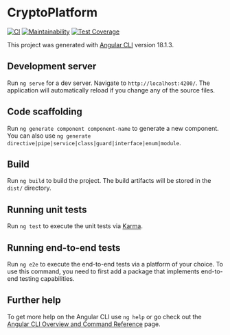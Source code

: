 # CryptoPlatform

[![CI](https://github.com/denivladislav/crypto-platform/actions/workflows/CI.yml/badge.svg)](https://github.com/denivladislav/crypto-platform/actions/workflows/CI.yml/badge.svg)
[![Maintainability](https://api.codeclimate.com/v1/badges/a7e2c9040819c4047121/maintainability)](https://codeclimate.com/github/denivladislav/crypto-platform/maintainability)
[![Test Coverage](https://api.codeclimate.com/v1/badges/a7e2c9040819c4047121/test_coverage)](https://codeclimate.com/github/denivladislav/crypto-platform/test_coverage)

This project was generated with [Angular CLI](https://github.com/angular/angular-cli) version 18.1.3.

## Development server

Run `ng serve` for a dev server. Navigate to `http://localhost:4200/`. The application will automatically reload if you change any of the source files.

## Code scaffolding

Run `ng generate component component-name` to generate a new component. You can also use `ng generate directive|pipe|service|class|guard|interface|enum|module`.

## Build

Run `ng build` to build the project. The build artifacts will be stored in the `dist/` directory.

## Running unit tests

Run `ng test` to execute the unit tests via [Karma](https://karma-runner.github.io).

## Running end-to-end tests

Run `ng e2e` to execute the end-to-end tests via a platform of your choice. To use this command, you need to first add a package that implements end-to-end testing capabilities.

## Further help

To get more help on the Angular CLI use `ng help` or go check out the [Angular CLI Overview and Command Reference](https://angular.dev/tools/cli) page.
